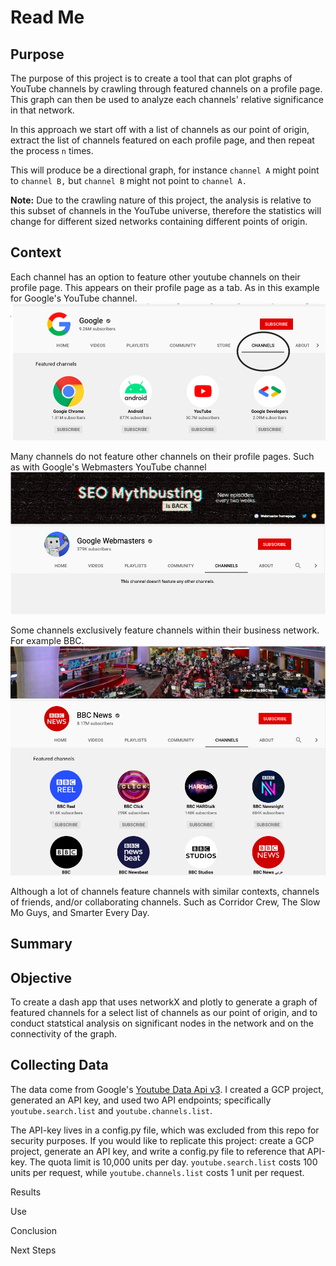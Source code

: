 # Read Me

## Purpose

The purpose of this project is to create a tool that can plot graphs of YouTube channels by crawling through featured channels on a profile page. This graph can then be used to analyze each channels' relative significance in that network. 

In this approach we start off with a list of channels as our point of origin, extract the list of channels featured on each profile page, and then repeat the process `n` times.

This will produce be a directional graph, for instance `channel A` might point to `channel B,` but `channel B` might not point to `channel A.`

**Note:** Due to the crawling nature of this project, the analysis is relative to this subset of channels in the YouTube universe, therefore the statistics will change for different sized networks containing different points of origin.


## Context
Each channel has an option to feature other youtube channels on their profile page. This appears on their profile page as a tab. As in this example for Google's YouTube channel.
![image](images/sample-YT-featured-channels.png)

Many channels do not feature other channels on their profile pages. Such as with Google's Webmasters YouTube channel
![image](images/sample-YT-no-channels.png)

Some channels exclusively feature channels within their business network.
For example BBC.
![image](images/sample-YT-BBC.png)

Although a lot of channels feature channels with similar contexts, channels of friends, and/or collaborating channels. Such as Corridor Crew, The Slow Mo Guys, and Smarter Every Day.

## Summary

## Objective
To create a dash app that uses networkX and plotly to generate a graph of featured channels for a select list of channels as our point of origin, and to conduct statstical analysis on significant nodes in the network and on the connectivity of the graph.

## Collecting Data
The data come from Google's [Youtube Data Api v3](https://developers.google.com/youtube/v3/docs). I created a GCP project, generated an API key, and used two API endpoints; specifically `youtube.search.list` and `youtube.channels.list`.

The API-key lives in a config.py file, which was excluded from this repo for security purposes. If you would like to replicate this project: create a GCP project, generate an API key, and write a config.py file to reference that API-key. The quota limit is 10,000 units per day. `youtube.search.list` costs 100 units per request, while `youtube.channels.list` costs 1 unit per request.


Results

Use

Conclusion

Next Steps